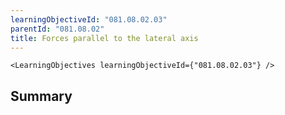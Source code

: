 ```yaml
---
learningObjectiveId: "081.08.02.03"
parentId: "081.08.02"
title: Forces parallel to the lateral axis
---
```


```tsx eval
<LearningObjectives learningObjectiveId={"081.08.02.03"} />
```

## Summary
